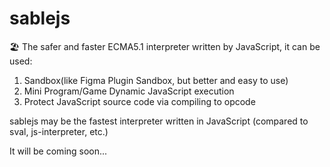 # sablejs
🏖️ The safer and faster ECMA5.1 interpreter written by JavaScript, it can be used:
1. Sandbox(like Figma Plugin Sandbox, but better and easy to use)
2. Mini Program/Game Dynamic JavaScript execution
3. Protect JavaScript source code via compiling to opcode

sablejs may be the fastest interpreter written in JavaScript (compared to sval, js-interpreter, etc.)

It will be coming soon...
